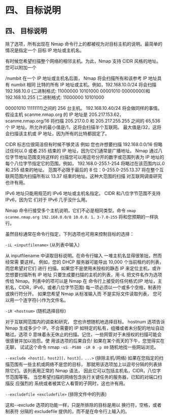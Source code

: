 # 四、 目标说明

## 四、 目标说明

除了选项，所有出现在 Nmap 命令行上的都被视为对目标主机的说明。最简单的情况是指定一个 目标 IP 地址或主机名。

有时候您希望扫描整个网络的相邻主机。为此，Nmap 支持 CIDR 风格的地址。您可以附加一个

/numbit 在一个 IP 地址或主机名后面， Nmap 将会扫描所有和该参考 IP 地址具有 numbit 相同 比特的所有 IP 地址或主机。例如，192.168.10.0/24 将会扫描 192.168.10.0 (二进制格式: 11000000 10101000 00001010 00000000)和 192.168.10.255 (二进制格式: 11000000 10101000

00001010 11111111)之间的 256 台主机。 192.168.10.40/24 将会做同样的事情。假设主机 scanme.nmap.org 的 IP 地址是 205.217.153.62， scanme.nmap.org/16 将扫描 205.217.0.0 和 205.217.255.255 之间的 65,536 个 IP 地址。所允许的最小值是/1，这将会扫描半个互联网。 最大值是/32，这将会扫描该主机或 IP 地址，因为所有的比特都固定了。

CIDR 标志位很简洁但有时候不够灵活 例如 您也许想要扫描 192.168.0.0/16 但略过任何以.0 或者.255 结束的 IP 地址，因为它们通常是广播地址。 Nmap 通过八位字节地址范围支持这样的 扫描您可以用逗号分开的数字或范围列表为 IP 地址的每个八位字节指定它的范围。例如， 192.168.0-255.1-254 将略过在该范围内以.0 和.255 结束的地址。 范围不必限于最后的 8 位：0-255.0-255.13.37 将在整个互联网范围内扫描所有以 13.37 结束的地址。这种大范围的扫描 对互联网调查研究也许有用。

IPv6 地址只能用规范的 IPv6 地址或主机名指定。 CIDR 和八位字节范围不支持 IPv6，因为它 们对于 IPv6 几乎没什么用。

Nmap 命令行接受多个主机说明，它们不必是相同类型。命令 `nmap scanme.nmap.org 192.168.0.0/8 10.0.0，1，3-7.0-255` 将和您预期的一样执行。

虽然目标通常在命令行指定，下列选项也可用来控制目标的选择：

`-iL <inputfilename>` (从列表中输入)

从 inputfilename 中读取目标说明。在命令行输入 一堆主机名显得很笨拙，然而经常需 要这样。 例如，您的 DHCP 服务器可能导出 10,000 个当前租约的列表，而您希望对它们 进行 扫描。如果您不是使用未授权的静态 IP 来定位主机，或许您想要扫描所有 IP 地址 只要生成要扫描的主机的列表，用-iL 把文件名作为选项传给 Nmap。列表中的项可以是 Nmap 在 命令行上接受的任何格式(IP 地址，主机名，CIDR，IPv6，或者八位字节范围) 每一项必须以一个或多个空格，制表符或换行符分开。 如果您希望 Nmap 从标准输入而 不是实际文件读取列表， 您可以用一个连字符(-)作为文件名。

`-iR <hostnum>` (随机选择目标)

对于互联网范围内的调查和研究， 您也许想随机地选择目标。 hostnum 选项告诉 Nmap 生成多少个 IP。不合需要的 IP 如特定的私有，组播或者未分配的地址自动 略过。选项 0 意味着永无休止的扫描。记住，一些网管对于未授权的扫描可能会很感冒并加以抱怨。使 用该选项的后果自负! 如果在某个雨天的下午，您觉得实在无聊， 试试这个命令 nmap `-sS -PS80 -iR 0 -p 80` 随机地找一些网站浏览。

`--exclude <host1[，host2][，host3]，...>` (排除主机/网络) 如果在您指定的扫描范围有一些主机或网络不是您的目标， 那就用该选项加上以逗号分隔的列表排除它们。该列表用正常的 Nmap 语法， 因此它可以包括主机名，CIDR，八位字节范围等等。 当您希望扫描的网络包含执行关键任务的服务器，已知的对端口扫描反 应强烈的 系统或者被其它人看管的子网时，这也许有用。

`--excludefile <excludefile>` (排除文件中的列表)

这和--exclude 选项的功能一样，只是所排除的目标是用以 换行符，空格，或者制表符 分隔的 excludefile 提供的，而不是在命令行上输入的。